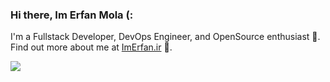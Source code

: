### Hi there, Im Erfan Mola (:

I'm a Fullstack Developer, DevOps Engineer, and OpenSource enthusiast 💎.<br>
Find out more about me at [ImErfan.ir](https://imerfan.ir/) 🐞.
  
<div style="display:flex;">
 <img align="center" src="https://github-widgetbox.vercel.app/api/profile?username=ErfanMola&data=followers,repositories,stars,commits&theme=darkmode" />
</div>
